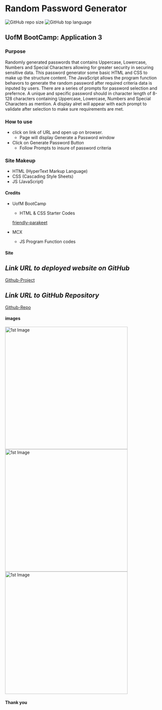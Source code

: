 # Random Password Generator

![GitHub repo size](https://img.shields.io/github/repo-size/Mcnoor/Challenge3-BC)
![GitHub top language](https://img.shields.io/github/languages/top/Mcnoor/Challenge3-BC)

## UofM BootCamp: Application 3

### Purpose

Randomly generated passwords that contains Uppercase, Lowercase, Numbers and Special Characters allowing for greater security in securing sensitive data. This password generator some basic HTML and CSS to make up the structure content. The JavaScript allows the program function behavors to generate the random password after required criteria data is inputed by users. There are a series of prompts for password selection and prefernce. A unique and specific password should in character length of 8-128 characters containing Uppercase, Lowercase, Numbers and Special Characters as mention. A display alret will appear with each prompt to validate after selection to make sure requirements are met.

### How to use

- click on link of URL and open up on browser.
  - Page will display Generate a Password window
- Click on Generate Password Button
  - Follow Prompts to insure of password criteria

### Site Makeup

- HTML (HyperText Markup Language)
- CSS (Cascading Style Sheets)
- JS (JavaScript)

#### Credits

- UofM BootCamp
  - HTML & CSS Starter Codes
  
  [friendly-parakeet](https://github.com/coding-boot-camp/friendly-parakeet/)

- MCX
  - JS Program Function codes

#### Site

## **_Link URL to deployed website on GitHub_**
[Github-Project](https://Maxamed-NCX.github.io/3-JavaScript-Application-Password-Generator/)

## **_Link URL to GitHub Repository_**

[Github-Repo](https://github.com/Maxamed-NCX/3-JavaScript-Application-Password-Generator)

#### images

<img width="400" alt=" 1st Image" src="https://raw.githubusercontent.com/Mcnoor/Challenge3-BC/main/Images/1%20Start.png">

<img width="400" alt=" 1st Image" src="https://raw.githubusercontent.com/Mcnoor/Challenge3-BC/main/Images/2%20Mid.png">

<img width="400" alt=" 1st Image" src="https://raw.githubusercontent.com/Mcnoor/Challenge3-BC/main/Images/3%20Final.png">

#### Thank you
